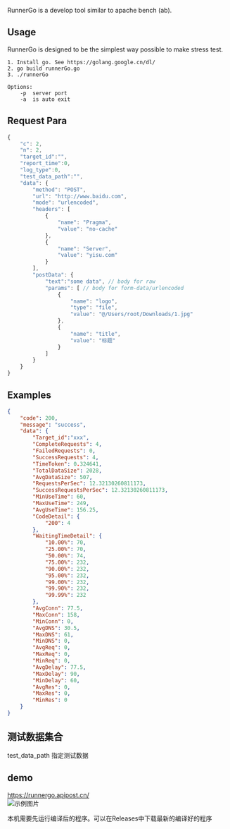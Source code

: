 

RunnerGo is a develop tool similar to apache bench (ab).

## Usage
RunnerGo is designed to be the simplest way possible to make stress test. 

```
1. Install go. See https://golang.google.cn/dl/
2. go build runnerGo.go
3. ./runnerGo
```

```
Options:
    -p 	server port     
    -a 	is auto exit
```
## Request Para

```javascript
{
    "c": 2,
    "n": 2,
    "target_id":"",
    "report_time":0,
    "log_type":0,
    "test_data_path":"",
    "data": {
        "method": "POST",
        "url": "http://www.baidu.com",
        "mode": "urlencoded",
        "headers": [
            {
                "name": "Pragma",
                "value": "no-cache"
            },
            {
                "name": "Server",
                "value": "yisu.com"
            }
        ],
        "postData": {
            "text":"some data", // body for raw
            "params": [ // body for form-data/urlencoded
                {
                    "name": "logo",
                    "type": "file",
                    "value": "@/Users/root/Downloads/1.jpg"
                },
                {
                    "name": "title",
                    "value": "标题"
                }
            ]
        }
    }
}
```

## Examples
```json
{
    "code": 200,
    "message": "success",
    "data": {
        "Target_id":"xxx",
        "CompleteRequests": 4,
        "FailedRequests": 0,
        "SuccessRequests": 4,
        "TimeToken": 0.324641,
        "TotalDataSize": 2028,
        "AvgDataSize": 507,
        "RequestsPerSec": 12.32130260811173,
        "SuccessRequestsPerSec": 12.32130260811173,
        "MinUseTime": 60,
        "MaxUseTime": 249,
        "AvgUseTime": 156.25,
        "CodeDetail": {
            "200": 4
        },
        "WaitingTimeDetail": {
            "10.00%": 70,
            "25.00%": 70,
            "50.00%": 74,
            "75.00%": 232,
            "90.00%": 232,
            "95.00%": 232,
            "99.00%": 232,
            "99.90%": 232,
            "99.99%": 232
        },
        "AvgConn": 77.5,
        "MaxConn": 158,
        "MinConn": 0,
        "AvgDNS": 30.5,
        "MaxDNS": 61,
        "MinDNS": 0,
        "AvgReq": 0,
        "MaxReq": 0,
        "MinReq": 0,
        "AvgDelay": 77.5,
        "MaxDelay": 90,
        "MinDelay": 60,
        "AvgRes": 0,
        "MaxRes": 0,
        "MinRes": 0
    }
}
```

## 测试数据集合
test_data_path  指定测试数据

## demo
https://runnergo.apipost.cn/  
 ![示例图片](https://apipost.oss-cn-beijing.aliyuncs.com/cdn/runnergo/runnergo_demo.png) 

 本机需要先运行编译后的程序。可以在Releases中下载最新的编译好的程序

